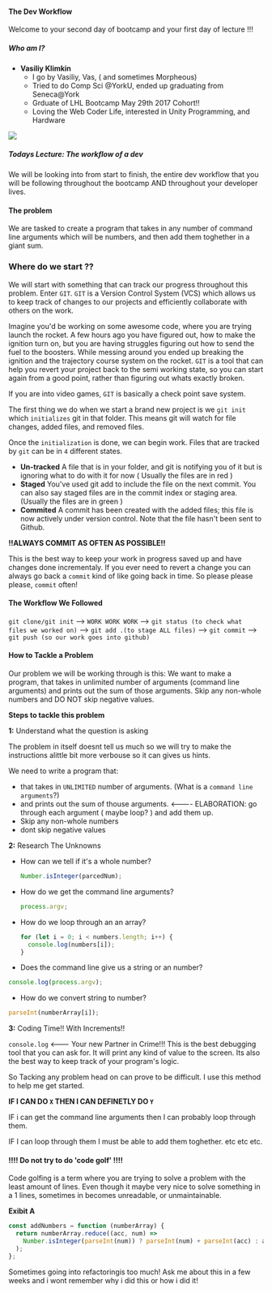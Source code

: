#### The Dev Workflow

Welcome to your second day of bootcamp and your first day of lecture !!!

##### Who am I?

- **Vasiliy Klimkin**
  - I go by Vasiliy, Vas, ( and sometimes Morpheous)
  - Tried to do Comp Sci @YorkU, ended up graduating from Seneca@York
  - Grduate of LHL Bootcamp May 29th 2017 Cohort!!
  - Loving the Web Coder Life, interested in Unity Programming, and Hardware

![](https://i.imgur.com/0no1LRO.gif)

##### Todays Lecture: The workflow of a dev

We will be looking into from start to finish, the entire dev workflow that you will be following throughout the bootcamp AND throughout your developer lives.

#### The problem

We are tasked to create a program that takes in any number of command line arguments which will be numbers, and then add them toghether in a giant sum.

### Where do we start ??

We will start with something that can track our progress throughout this problem. Enter `GIT`. `GIT` is a Version Control System (VCS) which allows us to keep track of changes to our projects and efficiently collaborate with others on the work.

Imagine you'd be working on some awesome code, where you are trying launch the rocket. A few hours ago you have figured out, how to make the ignition turn on, but you are having struggles figuring out how to send the fuel to the boosters. While messing around you ended up breaking the ignition and the trajectory course system on the rocket. `GIT` is a tool that can help you revert your project back to the semi working state, so you can start again from a good point, rather than figuring out whats exactly broken.

If you are into video games, `GIT` is basically a check point save system.

The first thing we do when we start a brand new project is we `git init` which `initializes` git in that folder. This means git will watch for file changes, added files, and removed files.

Once the `initialization` is done, we can begin work. Files that are tracked by `git` can be in `4` different states.

- **Un-tracked** A file that is in your folder, and git is notifying you of it but is ignoring what to do with it for now ( Usually the files are in red )
- **Staged** You've used git add to include the file on the next commit. You can also say staged files are in the commit index or staging area. (Usually the files are in green )
- **Commited** A commit has been created with the added files; this file is now actively under version control. Note that the file hasn't been sent to Github.

**!!ALWAYS COMMIT AS OFTEN AS POSSIBLE!!**

This is the best way to keep your work in progress saved up and have changes done incrementaly. If you ever need to revert a change you can always go back a `commit` kind of like going back in time. So please please please, `commit` often!

#### The Workflow We Followed

`git clone/git init` --> `WORK WORK WORK` --> `git status (to check what files we worked on)` --> `git add .(to stage ALL files)` --> `git commit` --> `git push (so our work goes into github)`

#### How to Tackle a Problem

Our problem we will be working through is this:
We want to make a program, that takes in unlimited number of arguments (command line arguments) and prints out the sum of those arguments. Skip any non-whole numbers and DO NOT skip negative values.

**Steps to tackle this problem**

**1:** Understand what the question is asking

The problem in itself doesnt tell us much so we will try to make the instructions alittle bit more verbouse so it can gives us hints.

We need to write a program that:

- that takes in `UNLIMITED` number of arguments. (What is a `command line arguments`?)
- and prints out the sum of thouse arguments. <---- ELABORATION: go through each argument ( maybe loop? ) and add them up.
- Skip any non-whole numbers
- dont skip negative values

**2:** Research The Unknowns

- How can we tell if it's a whole number?

  ```js
  Number.isInteger(parcedNum);
  ```

- How do we get the command line arguments?

  ```js
  process.argv;
  ```

- How do we loop through an an array?

  ```js
  for (let i = 0; i < numbers.length; i++) {
    console.log(numbers[i]);
  }
  ```

- Does the command line give us a string or an number?

```js
console.log(process.argv);
```

- How do we convert string to number?

```js
parseInt(numberArray[i]);
```

**3:** Coding Time!! With Increments!!

`console.log` <--- Your new Partner in Crime!!!
This is the best debugging tool that you can ask for. It will print any kind of value to the screen. Its also the best way to keep track of your program's logic.

So Tacking any problem head on can prove to be difficult. I use this method to help me get started.

**IF I CAN DO `X` THEN I CAN DEFINETLY DO `Y`**

IF i can get the command line arguments then I can probably loop through them.

IF I can loop through them I must be able to add them toghether. etc etc etc.

#### !!!! Do not try to do 'code golf' !!!!

Code golfing is a term where you are trying to solve a problem with the least amount of lines. Even though it maybe very nice to solve something in a 1 lines, sometimes in becomes unreadable, or unmaintainable.

**Exibit A**

```js
const addNumbers = function (numberArray) {
  return numberArray.reduce((acc, num) =>
    Number.isInteger(parseInt(num)) ? parseInt(num) + parseInt(acc) : acc
  );
};
```

Sometimes going into refactoringis too much! Ask me about this in a few weeks and i wont remember why i did this or how i did it!
